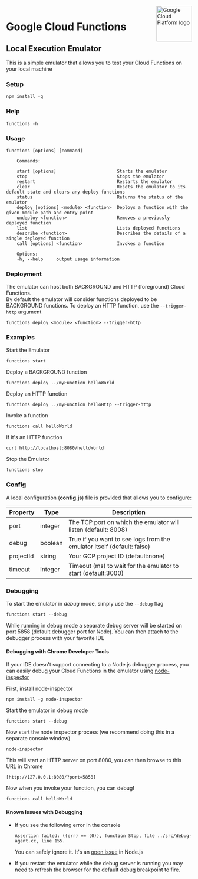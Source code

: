 <img src="https://avatars2.githubusercontent.com/u/2810941?v=3&s=96" alt="Google Cloud Platform logo" title="Google Cloud Platform" align="right" height="96" width="96"/>

# Google Cloud Functions
## Local Execution Emulator

This is a simple emulator that allows you to test your Cloud Functions on your local machine

### Setup

    npm install -g

### Help

    functions -h

### Usage

    functions [options] [command]

        Commands:

        start [options]                       Starts the emulator
        stop                                  Stops the emulator
        restart                               Restarts the emulator
        clear                                 Resets the emulator to its default state and clears any deploy functions
        status                                Returns the status of the emulator
        deploy [options] <module> <function>  Deploys a function with the given module path and entry point
        undeploy <function>                   Removes a previously deployed function
        list                                  Lists deployed functions
        describe <function>                   Describes the details of a single deployed function
        call [options] <function>             Invokes a function

        Options:
        -h, --help     output usage information

### Deployment

The emulator can host both BACKGROUND and HTTP (foreground) Cloud Functions.  
By default the emulator will consider functions deployed to be BACKGROUND functions. 
To deploy an HTTP function, use the `--trigger-http` argument

    functions deploy <module> <function> --trigger-http

### Examples

Start the Emulator

    functions start    

Deploy a BACKGROUND function

    functions deploy ../myFunction helloWorld

Deploy an HTTP function

    functions deploy ../myFunction helloHttp --trigger-http   

Invoke a function

    functions call helloWorld

If it's an HTTP function

    curl http://localhost:8080/helloWorld

Stop the Emulator

    functions stop     


### Config

A local configuration (**config.js**) file is provided that allows you to configure:

| Property | Type | Description |
|-------|---|----------|
| port | integer | The TCP port on which the emulator will listen (default: 8008) | 
| debug | boolean | True if you want to see logs from the emulator itself (default: false) |
| projectId | string | Your GCP project ID (default:none) |
| timeout | integer | Timeout (ms) to wait for the emulator to start (default:3000) |

### Debugging

To start the emulator in *debug* mode, simply use the `--debug` flag

    functions start --debug

While running in debug mode a separate debug server will be started on port 5858 
(default debugger port for Node).  You can then attach to the debugger process 
with your favorite IDE

#### Debugging with Chrome Developer Tools

If your IDE doesn't support connecting to a Node.js debugger process, you can 
easily debug your Cloud Functions in the emulator using [node-inspector](https://github.com/node-inspector/node-inspector)

First, install node-inspector

    npm install -g node-inspector

Start the emulator in debug mode

    functions start --debug

Now start the node inspector process (we recommend doing this in a separate console window)

    node-inspector

This will start an HTTP server on port 8080, you can then browse to this URL in Chrome

    [http://127.0.0.1:8080/?port=5858]

Now when you invoke your function, you can debug!

    functions call helloWorld

#### Known Issues with Debugging

 - If you see the following error in the console

    `Assertion failed: ((err) == (0)), function Stop, file ../src/debug-agent.cc, line 155.`

    You can safely ignore it.  It's an [open issue](https://github.com/nodejs/node/issues/781) in Node.js

 - If you restart the emulator while the debug server is running you may need to refresh the browser for
   the default debug breakpoint to fire.



